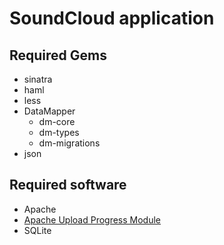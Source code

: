 SoundCloud application
======================

Required Gems
-------------

* sinatra
* haml
* less
* DataMapper
  * dm-core
  * dm-types
  * dm-migrations
* json

Required software
-----------------

* Apache
* [Apache Upload Progress Module](http://github.com/drogus/apache-upload-progress-module)
* SQLite
